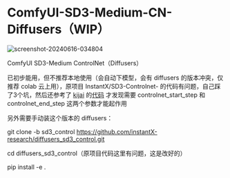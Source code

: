 # ComfyUI-SD3-Medium-CN-Diffusers（WIP）

![screenshot-20240616-034804](https://github.com/ZHO-ZHO-ZHO/ComfyUI-SD3-Medium-CN-Diffusers/assets/140084057/a09efa7c-6df0-464d-a7bc-19c3af913a67)


ComfyUI SD3-Medium ControlNet（Diffusers）


已初步能用，但不推荐本地使用（会自动下模型，会有 diffusers 的版本冲突，仅推荐 colab 云上用），原项目 InstantX/SD3-Controlnet- 的代码有问题，自己踩了3个坑，然后还参考了 [kijai](https://github.com/kijai) 的[代码](https://github.com/kijai/ComfyUI-DiffusersSD3Wrapper) 才发现需要 controlnet_start_step 和 controlnet_end_step 这两个参数才能起作用


另外需要手动装这个版本的 diffusers：

git clone -b sd3_control https://github.com/instantX-research/diffusers_sd3_control.git

cd diffusers_sd3_control（原项目代码这里有问题，这是改好的）

pip install -e .
